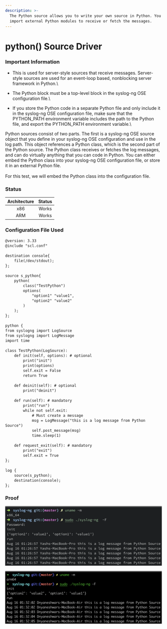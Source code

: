 ```yaml
---
description: >-
  The Python source allows you to write your own source in Python. You can
  import external Python modules to receive or fetch the messages.
---
```


# python() Source Driver

### Important Information

* This is used for server-style sources that receive messages. Server-style sources are used for an event-loop based, nonblocking server framework in Python.\

* The Python block must be a top-level block in the syslog-ng OSE configuration file.\

* If you store the Python code in a separate Python file and only include it in the syslog-ng OSE configuration file, make sure that the PYTHON\_PATH environment variable includes the path to the Python file, and export the PYTHON\_PATH environment variable.\


Python sources consist of two parts. The first is a syslog-ng OSE source object that you define in your syslog-ng OSE configuration and use in the log path. This object references a Python class, which is the second part of the Python source. The Python class receives or fetches the log messages, and can do virtually anything that you can code in Python. You can either embed the Python class into your syslog-ng OSE configuration file, or store it in an external Python file.\
\
For this test, we will embed the Python class into the configuration file.&#x20;

### Status <a href="#status" id="status"></a>

| Architecture | Status |
| :----------: | :----: |
|      x86     |  Works |
|      ARM     |  Works |

### Configuration File Used

```
@version: 3.33
@include "scl.conf"

destination console{
    file(/dev/stdout);
};

source s_python{
    python(
        class("TestPython")
        options(
            "option1" "value1",
            "option2" "value2"
        )
    );
};

python {
from syslogng import LogSource
from syslogng import LogMessage
import time

class TestPython(LogSource):
    def init(self, options): # optional
        print("init")
        print(options)
        self.exit = False
        return True

    def deinit(self): # optional
        print("deinit")

    def run(self): # mandatory
        print("run")
        while not self.exit:
            # Must create a message
            msg = LogMessage("this is a log message from Python Source")
            self.post_message(msg)
            time.sleep(1)

    def request_exit(self): # mandatory
        print("exit")
        self.exit = True
};

log {
    source(s_python);
    destination(console);
};
```

### Proof

![Python Destination driver tested in macOS (x86)](</assets/images/Screenshot 2021-08-16 at 1.27.36 AM.png>)

![Python Destination driver tested in macOS (ARM)](</assets/images/Screen Shot 2021-08-16 at 1.32.19 AM.png>)
